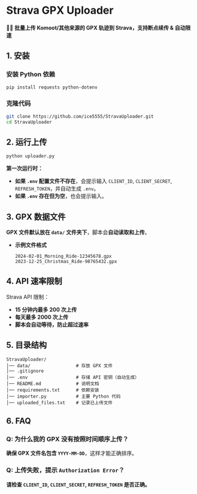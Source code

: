 # **Strava GPX Uploader**
🚴‍♀️ **批量上传 Komoot/其他来源的 GPX 轨迹到 Strava，支持断点续传 & 自动限速**




## **1. 安装**
### **安装 Python 依赖**
```bash
pip install requests python-dotenv
```

### **克隆代码**
```bash
git clone https://github.com/ice5555/StravaUploader.git
cd StravaUploader
```



## **2. 运行上传**
```bash
python uploader.py
```
**第一次运行时：**
- **如果 `.env` 配置文件不存在**，会提示输入 `CLIENT_ID`, `CLIENT_SECRET`, `REFRESH_TOKEN`，并自动生成 `.env`。
- **如果 `.env` 存在但为空**，也会提示输入。



## **3. GPX 数据文件**
**GPX 文件默认放在 `data/` 文件夹下**，脚本会**自动读取和上传**。

- **示例文件格式**
  ```
  2024-02-01_Morning_Ride-12345678.gpx
  2023-12-25_Christmas_Ride-98765432.gpx
  ```


## **4. API 速率限制**
Strava API 限制：
- **15 分钟内最多 200 次上传**
- **每天最多 2000 次上传**
- **脚本会自动等待，防止超过速率**



## **5. 目录结构**
```
StravaUploader/
│── data/                 # 存放 GPX 文件
│── .gitignore            
│── .env                  # 存储 API 密钥（自动生成）
│── README.md             # 说明文档
│── requirements.txt      # 依赖安装
│── importer.py           # 主要 Python 代码
│── uploaded_files.txt    # 记录已上传文件
```



## **6. FAQ**

### **Q: 为什么我的 GPX 没有按照时间顺序上传？**
**确保 GPX 文件名包含 `YYYY-MM-DD`**，这样才能正确排序。

### **Q: 上传失败，提示 `Authorization Error`？**
**请检查 `CLIENT_ID`, `CLIENT_SECRET`, `REFRESH_TOKEN` 是否正确。**

